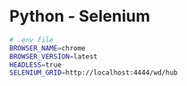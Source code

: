 # Python - Selenium

```sh
# .env file
BROWSER_NAME=chrome
BROWSER_VERSION=latest
HEADLESS=true
SELENIUM_GRID=http://localhost:4444/wd/hub
```